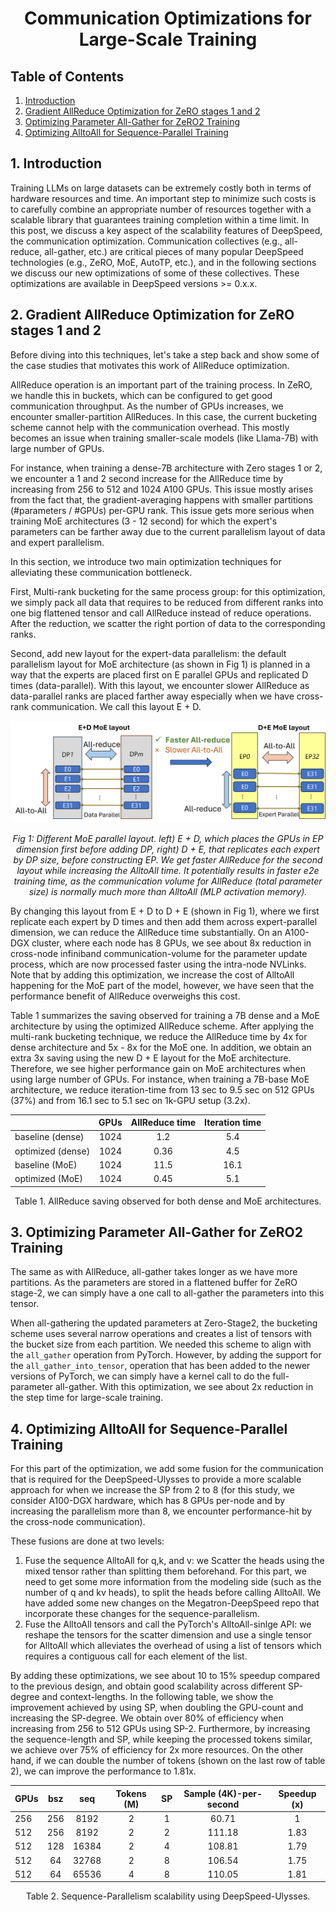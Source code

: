 <div align="center">

# Communication Optimizations for Large-Scale Training

</div>


## Table of Contents
1. [Introduction](#introduction)
2. [Gradient AllReduce Optimization for ZeRO stages 1 and 2](#ar-opt)
3. [Optimizing Parameter All-Gather for ZeRO2 Training](#ag-opt)
4. [Optimizing AlltoAll for Sequence-Parallel Training](#sp-opt)


## 1. Introduction <a name="introduction"></a>
Training LLMs on large datasets can be extremely costly both in terms of hardware resources and time. An important step to minimize such costs is to carefully combine an appropriate number of resources together with a scalable library that guarantees training completion within a time limit. In this post, we discuss a key aspect of the scalability features of DeepSpeed, the communication optimization. Communication collectives (e.g., all-reduce, all-gather, etc.) are critical pieces of many popular DeepSpeed technologies (e.g., ZeRO, MoE, AutoTP, etc.), and in the following sections we discuss our new optimizations of some of these collectives. These optimizations are available in DeepSpeed versions >= 0.x.x.

## 2. Gradient AllReduce Optimization for ZeRO stages 1 and 2 <a name="ar-opt"></a>

Before diving into this techniques, let's take a step back and show some of the case studies that motivates this work of AllReduce optimization.

AllReduce operation is an important part of the training process. In ZeRO, we handle this in buckets, which can be configured to get good communication throughput. As the number of GPUs increases, we encounter smaller-partition AllReduces. In this case, the current bucketing scheme cannot help with the communication overhead. This mostly becomes an issue when training smaller-scale models (like Llama-7B) with large number of GPUs.

For instance, when training a dense-7B architecture with Zero stages 1 or 2, we encounter a 1 and 2 second increase for the AllReduce time by increasing from 256 to 512 and 1024 A100 GPUs. This issue mostly arises from the fact that, the gradient-averaging happens with smaller partitions (#parameters / #GPUs) per-GPU rank. This issue gets more serious when training MoE architectures (3 - 12 second) for which the expert's parameters can be farther away due to the current parallelism layout of data and expert parallelism.

In this section, we introduce two main optimization techniques for alleviating these communication bottleneck.

First, Multi-rank bucketing for the same process group: for this optimization, we simply pack all data that requires to be reduced from different ranks into one big flattened tensor and call AllReduce instead of reduce operations. After the reduction, we scatter the right portion of data to the corresponding ranks.

Second, add new layout for the expert-data parallelism: the default parallelism layout for MoE architecture (as shown in Fig 1) is planned in a way that the experts are placed first on E parallel GPUs and replicated D times (data-parallel). With this layout, we encounter slower AllReduce as data-parallel ranks are placed farther away especially when we have cross-rank communication. We call this layout E + D.

<div align="center">
  <img src="assets/images/e+d.png" alt="" width=800 /><br>

  *Fig 1: Different MoE parallel layout. left) E + D, which places the GPUs in EP dimension first before adding DP, right) D + E, that replicates each expert by DP size, before constructing EP. We get faster AllReduce for the second layout while increasing the AlltoAll time. It potentially results in faster e2e training time, as the communication volume for AllReduce (total parameter size) is normally much more than AlltoAll (MLP activation memory).*<br>
</div>
By changing this layout from E + D to D + E (shown in Fig 1), where we first replicate each expert by D times and then add them across expert-parallel dimension, we can reduce the AllReduce time substantially. On an A100-DGX cluster, where each node has 8 GPUs, we see about 8x reduction in cross-node infiniband communication-volume for the parameter update process, which are now processed faster using the intra-node NVLinks. Note that by adding this optimization, we increase the cost of AlltoAll happening for the MoE part of the model, however, we have seen that the performance benefit of AllReduce overweighs this cost.

Table 1 summarizes the saving observed for training a 7B dense and a MoE architecture by using the optimized AllReduce scheme. After applying the multi-rank bucketing technique, we reduce the AllReduce time by 4x for dense architecture and 5x - 8x for the MoE one. In addition, we obtain an extra 3x saving using the new D + E layout for the MoE architecture. Therefore, we see higher performance gain on MoE architectures when using large number of GPUs. For instance, when training a 7B-base MoE architecture, we reduce iteration-time from 13 sec to 9.5 sec on 512 GPUs (37%) and from 16.1 sec to 5.1 sec on 1k-GPU setup (3.2x).
<div align="center">

|  | GPUs | AllReduce time | Iteration time |
|----------|:------:|:------:|:------:|
baseline (dense)	| 1024|	1.2 | 5.4
optimized (dense)	| 1024|	0.36 | 4.5
baseline (MoE)	| 1024 |	11.5 | 16.1
optimized (MoE)	| 1024	| 0.45 | 5.1

Table 1. AllReduce saving observed for both dense and MoE architectures.

</div>

## 3. Optimizing Parameter All-Gather for ZeRO2 Training <a name="ag-opt"></a>

The same as with AllReduce, all-gather takes longer as we have more partitions. As the parameters are stored in a flattened buffer for ZeRO stage-2, we can simply have a one call to all-gather the parameters into this tensor.

When all-gathering the updated parameters at Zero-Stage2, the bucketing scheme uses several narrow operations and creates a list of tensors with the bucket size from each partition. We needed this scheme to align with the `all_gather` operation from PyTorch.
However, by adding the support for the `all_gather_into_tensor`, operation that has been added to the newer versions of PyTorch, we can simply have a kernel call to do the full-parameter all-gather. With this optimization, we see about 2x reduction in the step time for large-scale training.

## 4. Optimizing AlltoAll for Sequence-Parallel Training <a name="sp-opt"></a>

For this part of the optimization, we add some fusion for the communication that is required for the DeepSpeed-Ulysses to provide a more scalable approach for when we increase the SP from 2 to 8 (for this study, we consider A100-DGX hardware, which has 8 GPUs per-node and by increasing the parallelism more than 8, we encounter performance-hit by the cross-node communication).

These fusions are done at two levels:
1. Fuse the sequence AlltoAll for q,k, and v: we Scatter the heads using the mixed tensor rather than splitting them beforehand. For this part, we need to get some more information from the modeling side (such as the number of q and kv heads), to split the heads before calling AlltoAll. We have added some new changes on the Megatron-DeepSpeed repo that incorporate these changes for the sequence-parallelism.
2. Fuse the AlltoAll tensors and call the PyTorch's AlltoAll-sinlge API: we reshape the tensors for the scatter dimension and use a single tensor for AlltoAll which alleviates the overhead of using a list of tensors which requires a contiguous call for each element of the list.

By adding these optimizations, we see about 10 to 15% speedup compared to the previous design, and obtain good scalability across different SP-degree and context-lengths. In the following table, we show the improvement achieved by using SP, when doubling the GPU-count and increasing the SP-degree. We obtain over 80% of efficiency when increasing from 256 to 512 GPUs using SP-2. Furthermore, by increasing the sequence-length and SP, while keeping the processed tokens similar, we achieve over 75% of efficiency for 2x more resources. On the other hand, if we can double the number of tokens (shown on the last row of table 2), we can improve the performance to 1.81x.

<div align="center">

| GPUs | bsz | seq | Tokens (M) | SP | Sample (4K)-per-second | Speedup (x) |
|----------|:------:|:------:|:------:|:------:|:------:|:------:|
256	| 256|	8192	|2|1	| 60.71	 |1
512	| 256|	8192	|2|2	| 111.18 |	1.83
512	| 128|	16384 |2|4 | 108.81 |	1.79
512	| 64	|32768	|2|8	| 106.54 |	1.75
512	| 64	|65536	|4|8	| 110.05 |	1.81

Table 2. Sequence-Parallelism scalability using DeepSpeed-Ulysses.

</div>
